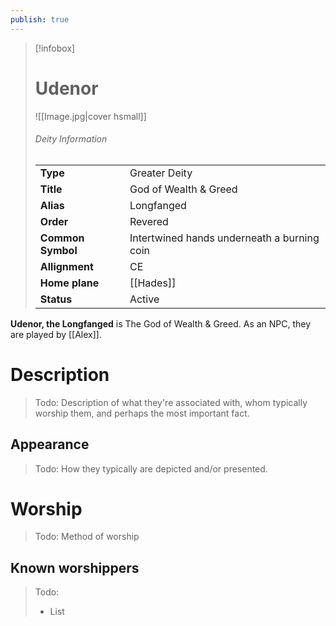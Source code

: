 ```yaml
---
publish: true
---
```

> [!infobox]  
> # Udenor
> ![[Image.jpg|cover hsmall]]  
> ###### Deity Information
> | | |  
> |---|---|  
> | **Type** | Greater Deity |
> | **Title** | God of Wealth & Greed |
> | **Alias** | Longfanged | 
> | **Order** | Revered |
> | **Common Symbol** | Intertwined hands underneath a burning coin |
> | **Allignment** | CE |
> | **Home plane** | [[Hades]] |
> | **Status** | Active |

**Udenor, the Longfanged** is The God of Wealth & Greed. As an NPC, they are played by [[Alex]].
# Description
> Todo: Description of what they're associated with, whom typically worship them, and perhaps the most important fact.
## Appearance
> Todo: How they typically are depicted and/or presented.
# Worship
> Todo: Method of worship
## Known worshippers
> Todo: 
> - List
